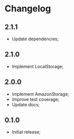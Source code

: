 # Changelog

## 2.1.1

- Update dependencies;

## 2.1.0

- Implement LocalStorage;

## 2.0.0

- Implement AmazonStorage;
- Improve test coverage;
- Update docs;

## 0.1.0

- Initial release;
